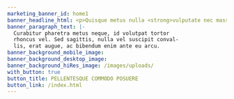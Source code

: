```yaml
---
marketing_banner_id: home1
banner_headline_html: <p>Quisque metus nulla <strong>vulputate nec massa sed.</strong></p>
banner_paragraph_text: |-
  Curabitur pharetra metus neque, id volutpat tortor
  rhoncus vel. Sed sagittis, nulla vel suscipit conval-
  lis, erat augue, ac bibendum enim ante eu arcu.
banner_background_mobile_image:
banner_background_desktop_image:
banner_background_hiRes_image: /images/uploads/
with_button: true
button_title: PELLENTESQUE COMMODO POSUERE
button_link: /index.html
---
```


